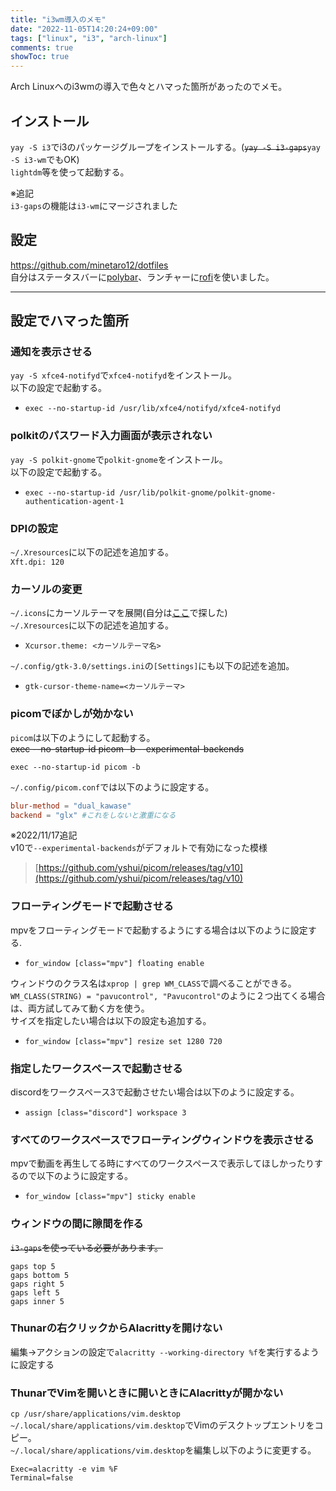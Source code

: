 ```yaml
---
title: "i3wm導入のメモ"
date: "2022-11-05T14:20:24+09:00"
tags: ["linux", "i3", "arch-linux"]
comments: true
showToc: true
---
```

Arch Linuxへのi3wmの導入で色々とハマった箇所があったのでメモ。

## インストール

`yay -S i3`でi3のパッケージグループをインストールする。(~~`yay -S i3-gaps`~~`yay -S i3-wm`でもOK)  
`lightdm`等を使って起動する。

※追記  
`i3-gaps`の機能は`i3-wm`にマージされました

## 設定

https://github.com/minetaro12/dotfiles  
自分はステータスバーに[polybar](https://github.com/polybar/polybar)、ランチャーに[rofi](https://github.com/davatorium/rofi)を使いました。

---

## 設定でハマった箇所

### 通知を表示させる

`yay -S xfce4-notifyd`で`xfce4-notifyd`をインストール。  
以下の設定で起動する。

- `exec --no-startup-id /usr/lib/xfce4/notifyd/xfce4-notifyd`

### polkitのパスワード入力画面が表示されない

`yay -S polkit-gnome`で`polkit-gnome`をインストール。  
以下の設定で起動する。

- `exec --no-startup-id /usr/lib/polkit-gnome/polkit-gnome-authentication-agent-1`

### DPIの設定

`~/.Xresources`に以下の記述を追加する。  
`Xft.dpi: 120`

### カーソルの変更

`~/.icons`にカーソルテーマを展開(自分は[ここ](https://www.pling.com/browse?cat=107)で探した)  
`~/.Xresources`に以下の記述を追加する。

- `Xcursor.theme: <カーソルテーマ名>`

`~/.config/gtk-3.0/settings.ini`の`[Settings]`にも以下の記述を追加。

- `gtk-cursor-theme-name=<カーソルテーマ>`

### picomでぼかしが効かない

`picom`は以下のようにして起動する。  
~~exec --no-startup-id picom -b --experimental-backends~~

`exec --no-startup-id picom -b`

`~/.config/picom.conf`では以下のように設定する。

```picom.conf
blur-method = "dual_kawase"
backend = "glx" #これをしないと激重になる
```

※2022/11/17追記  
v10で`--experimental-backends`がデフォルトで有効になった模様  
> [https://github.com/yshui/picom/releases/tag/v10](https://github.com/yshui/picom/releases/tag/v10)

### フローティングモードで起動させる

mpvをフローティングモードで起動するようにする場合は以下のように設定する.

- `for_window [class="mpv"] floating enable`

ウィンドウのクラス名は`xprop | grep WM_CLASS`で調べることができる。  
`WM_CLASS(STRING) = "pavucontrol", "Pavucontrol"`のように２つ出てくる場合は、両方試してみて動く方を使う。  
サイズを指定したい場合は以下の設定も追加する。

- `for_window [class="mpv"] resize set 1280 720`

### 指定したワークスペースで起動させる

discordをワークスペース3で起動させたい場合は以下のように設定する。

- `assign [class="discord"] workspace 3`

### すべてのワークスペースでフローティングウィンドウを表示させる

mpvで動画を再生してる時にすべてのワークスペースで表示してほしかったりするので以下のように設定する。

- `for_window [class="mpv"] sticky enable`

### ウィンドウの間に隙間を作る

~~`i3-gaps`を使っている必要があります。~~

```
gaps top 5
gaps bottom 5
gaps right 5
gaps left 5
gaps inner 5
```

### Thunarの右クリックからAlacrittyを開けない

編集→アクションの設定で`alacritty --working-directory %f`を実行するように設定する

### ThunarでVimを開いときに開いときにAlacrittyが開かない

`cp /usr/share/applications/vim.desktop ~/.local/share/applications/vim.desktop`でVimのデスクトップエントリをコピー。  
`~/.local/share/applications/vim.desktop`を編集し以下のように変更する。

```vim.desktop
Exec=alacritty -e vim %F
Terminal=false
```